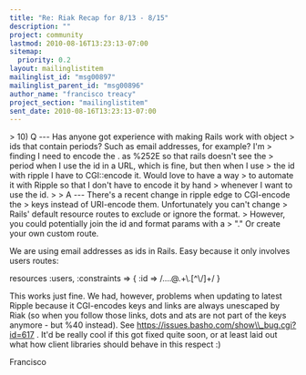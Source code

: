 ```yaml
---
title: "Re: Riak Recap for 8/13 - 8/15"
description: ""
project: community
lastmod: 2010-08-16T13:23:13-07:00
sitemap:
  priority: 0.2
layout: mailinglistitem
mailinglist_id: "msg00897"
mailinglist_parent_id: "msg00896"
author_name: "francisco treacy"
project_section: "mailinglistitem"
sent_date: 2010-08-16T13:23:13-07:00
---
```



&gt; 10) Q --- Has anyone got experience with making Rails work with object
&gt; ids that contain periods? Such as email addresses, for example? I'm
&gt; finding I need to encode the . as %252E so that rails doesn't see the
&gt; period when I use the id in a URL, which is fine, but then when I use
&gt; the id with ripple I have to CGI::encode it. Would love to have a way
&gt; to automate it with Ripple so that I don't have to encode it by hand
&gt; whenever I want to use the id.
&gt;
&gt; A --- There's a recent change in ripple edge to CGI-encode the
&gt; keys instead of URI-encode them. Unfortunately you can't change
&gt; Rails' default resource routes to exclude or ignore the format.
&gt; However, you could potentially join the id and format params with a
&gt; "." Or create your own custom route.

We are using email addresses as ids in Rails. Easy because it only
involves users routes:

resources :users, :constraints =&gt; { :id =&gt; /....@.+\\.[^\\/]+/ }

This works just fine. We had, however, problems when updating to
latest Ripple because it CGI-encodes keys and links are always
unescaped by Riak (so when you follow those links, dots and ats are
not part of the keys anymore - but %40 instead). See
https://issues.basho.com/show\\_bug.cgi?id=617 . It'd be really cool if
this got fixed quite soon, or at least laid out what how client
libraries should behave in this respect :)

Francisco

